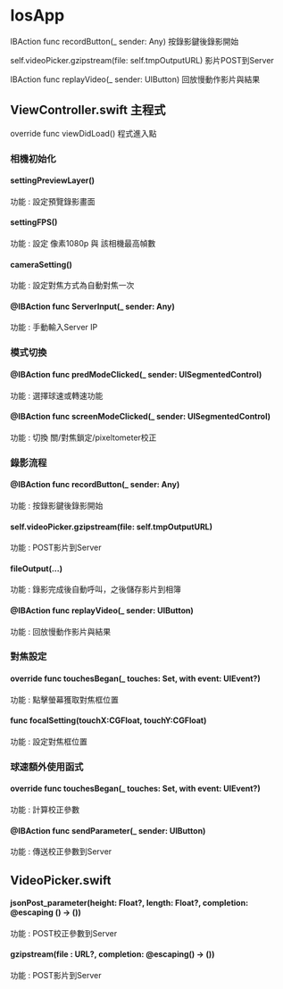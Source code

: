# IosApp
IBAction func recordButton(_ sender: Any)            按錄影鍵後錄影開始

self.videoPicker.gzipstream(file: self.tmpOutputURL) 影片POST到Server

IBAction func replayVideo(_ sender: UIButton)        回放慢動作影片與結果

## ViewController.swift 主程式
override func viewDidLoad() 程式進入點

### 相機初始化 
#### settingPreviewLayer()
功能 : 設定預覽錄影畫面

#### settingFPS()
功能 : 設定 像素1080p 與 該相機最高幀數

#### cameraSetting()
功能 : 設定對焦方式為自動對焦一次

#### @IBAction func ServerInput(_ sender: Any)
功能 : 手動輸入Server IP


### 模式切換
#### @IBAction func predModeClicked(_ sender: UISegmentedControl) 
功能 : 選擇球速或轉速功能 

#### @IBAction func screenModeClicked(_ sender: UISegmentedControl) 
功能 : 切換 關/對焦鎖定/pixeltometer校正

### 錄影流程

#### @IBAction func recordButton(_ sender: Any)  
功能 : 按錄影鍵後錄影開始

#### self.videoPicker.gzipstream(file: self.tmpOutputURL)
功能 : POST影片到Server

#### fileOutput(...)
功能 : 錄影完成後自動呼叫，之後儲存影片到相簿

#### @IBAction func replayVideo(_ sender: UIButton)
功能 : 回放慢動作影片與結果

### 對焦設定

#### override func touchesBegan(_ touches: Set<UITouch>, with event: UIEvent?)
功能 : 點擊螢幕獲取對焦框位置
  
#### func focalSetting(touchX:CGFloat, touchY:CGFloat)
功能 : 設定對焦框位置
  
### 球速額外使用函式
  
#### override func touchesBegan(_ touches: Set<UITouch>, with event: UIEvent?)
功能 : 計算校正參數
  
#### @IBAction func sendParameter(_ sender: UIButton) 
功能 : 傳送校正參數到Server
  
## VideoPicker.swift

#### jsonPost_parameter(height: Float?, length: Float?, completion: @escaping () -> ())
功能 : POST校正參數到Server
  
#### gzipstream(file : URL?, completion: @escaping() -> ())
功能 : POST影片到Server  
